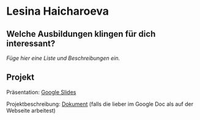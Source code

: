 # Lesina Haicharoeva

## Welche Ausbildungen klingen für dich interessant?

*Füge hier eine Liste und Beschreibungen ein.*

## Projekt

Präsentation: [Google Slides](https://docs.google.com/presentation/d/1WYBsi6qanh3RVrCvziNNNrOzlmUiJQyyvOMg7i7fGIE/edit?usp=sharing)

Projektbeschreibung: [Dokument](https://docs.google.com/document/d/190qj5qNfEKRu4E0FG1gdEpjS27byT5LNqEDvCwVN6Lw/edit?usp=sharing) (falls die lieber im Google Doc als auf der Webseite arbeitest)
